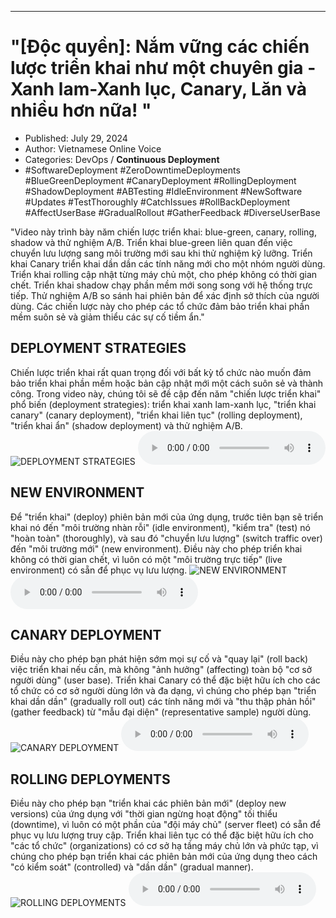 
---

# "\[Độc quyền\]: Nắm vững các chiến lược triển khai như một chuyên gia - Xanh lam-Xanh lục, Canary, Lăn và nhiều hơn nữa! \"

- Published: July 29, 2024
- Author: Vietnamese Online Voice
- Categories: DevOps / **Continuous Deployment**
- #SoftwareDeployment #ZeroDowntimeDeployments #BlueGreenDeployment #CanaryDeployment #RollingDeployment #ShadowDeployment #ABTesting #IdleEnvironment #NewSoftware #Updates #TestThoroughly #CatchIssues #RollBackDeployment #AffectUserBase #GradualRollout #GatherFeedback #DiverseUserBase

"Video này trình bày năm chiến lược triển khai: blue-green, canary, rolling, shadow và thử nghiệm A/B. Triển khai blue-green liên quan đến việc chuyển lưu lượng sang môi trường mới sau khi thử nghiệm kỹ lưỡng. Triển khai Canary triển khai dần dần các tính năng mới cho một nhóm người dùng. Triển khai rolling cập nhật từng máy chủ một, cho phép không có thời gian chết. Triển khai shadow chạy phần mềm mới song song với hệ thống trực tiếp. Thử nghiệm A/B so sánh hai phiên bản để xác định sở thích của người dùng. Các chiến lược này cho phép các tổ chức đảm bảo triển khai phần mềm suôn sẻ và giảm thiểu các sự cố tiềm ẩn."


## DEPLOYMENT STRATEGIES

Chiến lược triển khai rất quan trọng đối với bất kỳ tổ chức nào muốn đảm bảo triển khai phần mềm hoặc bản cập nhật mới một cách suôn sẻ và thành công. Trong video này, chúng tôi sẽ đề cập đến năm "chiến lược triển khai" phổ biến (deployment strategies): triển khai xanh lam-xanh lục, "triển khai canary" (canary deployment), "triển khai liên tục" (rolling deployment), "triển khai ẩn" (shadow deployment) và thử nghiệm A/B.
![DEPLOYMENT STRATEGIES](https://http-archiver-apis-production-80.schnworks.com/storage/images/transitions/2024-07-29/transition-17522877131-Montserrat-Medium-004895.jpg)
<audio controls>
    <source src="https://http-archiver-apis-production-80.schnworks.com/storage/storage/audio/file-23348468792.mp3" type="audio/mpeg">
</audio>



## NEW ENVIRONMENT

Để "triển khai" (deploy) phiên bản mới của ứng dụng, trước tiên bạn sẽ triển khai nó đến "môi trường nhàn rỗi" (idle environment), "kiểm tra" (test) nó "hoàn toàn" (thoroughly), và sau đó "chuyển lưu lượng" (switch traffic over) đến "môi trường mới" (new environment). Điều này cho phép triển khai không có thời gian chết, vì luôn có một "môi trường trực tiếp" (live environment) có sẵn để phục vụ lưu lượng.
![NEW ENVIRONMENT](https://http-archiver-apis-production-80.schnworks.com/storage/images/transitions/2024-07-29/transition-2840911967-Montserrat-Thin-004895.jpg)
<audio controls>
    <source src="https://http-archiver-apis-production-80.schnworks.com/storage/storage/audio/file-23515916274.mp3" type="audio/mpeg">
</audio>



## CANARY DEPLOYMENT

Điều này cho phép bạn phát hiện sớm mọi sự cố và "quay lại" (roll back) việc triển khai nếu cần, mà không "ảnh hưởng" (affecting) toàn bộ "cơ sở người dùng" (user base). Triển khai Canary có thể đặc biệt hữu ích cho các tổ chức có cơ sở người dùng lớn và đa dạng, vì chúng cho phép bạn "triển khai dần dần" (gradually roll out) các tính năng mới và "thu thập phản hồi" (gather feedback) từ "mẫu đại diện" (representative sample) người dùng.
![CANARY DEPLOYMENT](https://http-archiver-apis-production-80.schnworks.com/storage/images/transitions/2024-07-29/transition--26420595717-Montserrat-ExtraBold-1A237E.jpg)
<audio controls>
    <source src="https://http-archiver-apis-production-80.schnworks.com/storage/storage/audio/file-14178716140.mp3" type="audio/mpeg">
</audio>



## ROLLING DEPLOYMENTS

Điều này cho phép bạn "triển khai các phiên bản mới" (deploy new versions) của ứng dụng với "thời gian ngừng hoạt động" tối thiểu (downtime), vì luôn có một phần của "đội máy chủ" (server fleet) có sẵn để phục vụ lưu lượng truy cập. Triển khai liên tục có thể đặc biệt hữu ích cho "các tổ chức" (organizations) có cơ sở hạ tầng máy chủ lớn và phức tạp, vì chúng cho phép bạn triển khai các phiên bản mới của ứng dụng theo cách "có kiểm soát" (controlled) và "dần dần" (gradual manner).
![ROLLING DEPLOYMENTS](https://http-archiver-apis-production-80.schnworks.com/storage/images/transitions/2024-07-29/transition-4358938660-Montserrat-Thin-7B1FA2.jpg)
<audio controls>
    <source src="https://http-archiver-apis-production-80.schnworks.com/storage/storage/audio/file-52140292267.mp3" type="audio/mpeg">
</audio>

